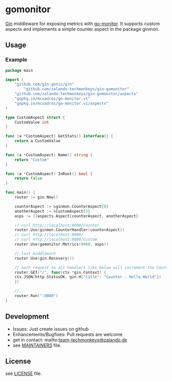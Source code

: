 # gomonitor
[Gin](https://github.com/gin-gonic/gin) middleware for exposing metrics with
[go-monitor](https://github.com/mcuadros/go-monitor). It supports
custom aspects and implements a simple counter aspect in the package ginmon.

## Usage
### Example

```go
package main

import (
	"github.com/gin-gonic/gin"
        "github.com/zalando-techmonkeys/gin-gomonitor"
	"github.com/zalando-techmonkeys/gin-gomonitor/aspects"
	"gopkg.in/mcuadros/go-monitor.v1"
	"gopkg.in/mcuadros/go-monitor.v1/aspects"
)

type CustomAspect struct {
	CustomValue int
}

func (a *CustomAspect) GetStats() interface{} {
	return a.CustomValue
}

func (a *CustomAspect) Name() string {
	return "Custom"
}

func (a *CustomAspect) InRoot() bool {
	return false
}

func main() {
    router := gin.New()

    counterAspect := &ginmon.CounterAspect{0}
    anotherAspect := &CustomAspect{3}
    asps := []aspects.Aspect{counterAspect, anotherAspect}

    // curl http://localhost:9000/Counter
    router.Use(ginmon.CounterHandler(counterAspect))
    // curl http://localhost:9000/
    // curl http://localhost:9000/Custom
    router.Use(gomonitor.Metrics(9000, asps))

    // last middleware
    router.Use(gin.Recovery())

    // each request to all handlers like below will increment the Counter
    router.GET("/", func(ctx *gin.Context) {
	ctx.JSON(http.StatusOK, gin.H{"title": "Counter - Hello World"})
    })

    //..
    router.Run(":8080")
}
```

## Development
* Issues: Just create issues on github
* Enhancements/Bugfixes: Pull requests are welcome
* get in contact: mailto:team-techmonkeys@zalando.de
* see [MAINTAINERS](https://github.com/zalando-techmonkeys/gin-gomonitor/blob/master/MAINTAINERS)
file.

## License
see [LICENSE](https://github.com/zalando-techmonkeys/gin-gomonitor/blob/master/LICENSE) file.
